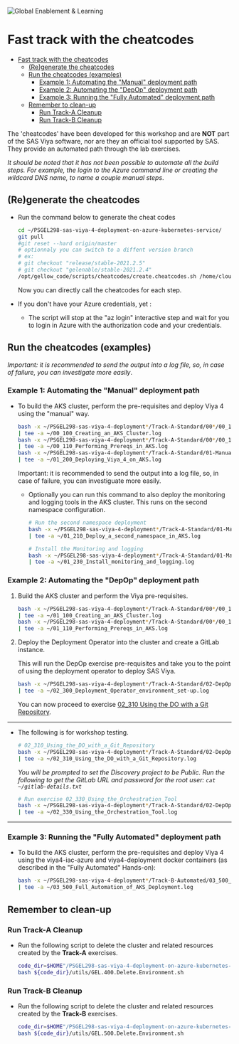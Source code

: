 ![Global Enablement & Learning](https://gelgitlab.race.sas.com/GEL/utilities/writing-content-in-markdown/-/raw/master/img/gel_banner_logo_tech-partners.jpg)

# Fast track with the cheatcodes

- [Fast track with the cheatcodes](#fast-track-with-the-cheatcodes)
  - [(Re)generate the cheatcodes](#regenerate-the-cheatcodes)
  - [Run the cheatcodes (examples)](#run-the-cheatcodes-examples)
    - [Example 1: Automating the "Manual" deployment path](#example-1-automating-the-manual-deployment-path)
    - [Example 2: Automating the "DepOp" deployment path](#example-2-automating-the-depop-deployment-path)
    - [Example 3: Running the "Fully Automated" deployment path](#example-3-running-the-fully-automated-deployment-path)
  - [Remember to clean-up](#remember-to-clean-up)
    - [Run Track-A Cleanup](#run-track-a-cleanup)
    - [Run Track-B Cleanup](#run-track-b-cleanup)

The 'cheatcodes' have been developed for this workshop and are **NOT** part of the SAS Viya software, nor are they an official tool supported by SAS. They provide an automated path through the lab exercises.

*It should be noted that it has not been possible to automate all the build steps. For example, the login to the Azure command line or creating the wildcard DNS name, to name a couple manual steps*.

## (Re)generate the cheatcodes

* Run the command below to generate the cheat codes

    ```sh
    cd ~/PSGEL298-sas-viya-4-deployment-on-azure-kubernetes-service/
    git pull
    #git reset --hard origin/master
    # optionnaly you can switch to a diffent version branch
    # ex:
    # git checkout "release/stable-2021.2.5"
    # git checkout "gelenable/stable-2021.2.4"
    /opt/gellow_code/scripts/cheatcodes/create.cheatcodes.sh /home/cloud-user/PSGEL298-sas-viya-4-deployment-on-azure-kubernetes-service/
    ```

    Now you can directly call the cheatcodes for each step.

* If you don't have your Azure credentials, yet :
  * The script will stop at the "az login" interactive step and wait for you to login in Azure with the authorization code and your credentials.

## Run the cheatcodes (examples)

*Important: it is recommended to send the output into a log file, so, in case of failure, you can investigate more easily*.

### Example 1: Automating the "Manual" deployment path

* To build the AKS cluster, perform the pre-requisites and deploy Viya 4 using the "manual" way.

    ```sh
    bash -x ~/PSGEL298-sas-viya-4-deployment*/Track-A-Standard/00*/00_100_Creating_an_AKS_Cluster.sh 2>&1 \
    | tee -a ~/00_100_Creating_an_AKS_Cluster.log
    bash -x ~/PSGEL298-sas-viya-4-deployment*/Track-A-Standard/00*/00_110_Performing_the_prerequisites.sh 2>&1 \
    | tee -a ~/00_110_Performing_Prereqs_in_AKS.log
    bash -x ~/PSGEL298-sas-viya-4-deployment*/Track-A-Standard/01-Manual/01_200_Deploying_Viya_4_on_AKS.sh 2>&1 \
    | tee -a ~/01_200_Deploying_Viya_4_on_AKS.log
    ```

    Important: it is recommended to send the output into a log file, so, in case of failure, you can investiguate more easily.

  * Optionally you can run this command to also deploy the monitoring and logging tools in the AKS cluster. This runs on the second namespace configuration.

    ```sh
    # Run the second namespace deployment
    bash -x ~/PSGEL298-sas-viya-4-deployment*/Track-A-Standard/01-Manual/01_210_Deploy_a_second_namespace_in_AKS.sh 2>&1 \
    | tee -a ~/01_210_Deploy_a_second_namespace_in_AKS.log

    # Install the Monitoring and logging
    bash -x ~/PSGEL298-sas-viya-4-deployment*/Track-A-Standard/01-Manual/01_230_Install_monitoring_and_logging.sh 2>&1 \
    | tee -a ~/01_230_Install_monitoring_and_logging.log
    ```

### Example 2: Automating the "DepOp" deployment path

1. Build the AKS cluster and perform the Viya pre-requisites.

    ```sh
    bash -x ~/PSGEL298-sas-viya-4-deployment*/Track-A-Standard/00*/00_100_Creating_an_AKS_Cluster.sh 2>&1 \
    | tee -a ~/01_100_Creating_an_AKS_Cluster.log
    bash -x ~/PSGEL298-sas-viya-4-deployment*/Track-A-Standard/00*/00_110_Performing_the_prerequisites.sh 2>&1 \
    | tee -a ~/01_110_Performing_Prereqs_in_AKS.log
    ```

1. Deploy the Deployment Operator into the cluster and create a GitLab instance.

    This will run the DepOp exercise pre-requisites and take you to the point of using the deployment operator to deploy SAS Viya.

    ```sh
    bash -x ~/PSGEL298-sas-viya-4-deployment*/Track-A-Standard/02-DepOp/02_300_Deployment_Operator_environment_set-up.sh 2>&1 \
    | tee -a ~/02_300_Deployment_Operator_environment_set-up.log
    ```

    You can now proceed to exercise [02_310 Using the DO with a Git Repository](../Track-A-Standard/02-DepOp/02_310_Using_the_DO_with_a_Git_Repository.md).

---

* The following is for workshop testing.

    ```sh
    # 02_310_Using_the_DO_with_a_Git_Repository
    bash -x ~/PSGEL298-sas-viya-4-deployment*/Track-A-Standard/02-DepOp/02_310_Using_the_DO_with_a_Git_Repository.sh 2>&1 \
    | tee -a ~/02_310_Using_the_DO_with_a_Git_Repository.log
    ```

    _You will be prompted to set the Discovery project to be Public. Run the following to get the GitLab URL and password for the root user: `cat ~/gitlab-details.txt`_

    ```sh
    # Run exercise 02_330_Using_the_Orchestration_Tool
    bash -x ~/PSGEL298-sas-viya-4-deployment*/Track-A-Standard/02-DepOp/02_330_Using_the_Orchestration_Tool.sh 2>&1 \
    | tee -a ~/02_330_Using_the_Orchestration_Tool.log
    ```

---

### Example 3: Running the "Fully Automated" deployment path

* To build the AKS cluster, perform the pre-requisites and deploy Viya 4 using the viya4-iac-azure and viya4-deployment docker containers (as described in the "Fully Automated" Hands-on):

    ```sh
    bash -x ~/PSGEL298-sas-viya-4-deployment*/Track-B-Automated/03_500_Full_Automation_of_AKS_Deployment.sh 2>&1 \
    | tee -a ~/03_500_Full_Automation_of_AKS_Deployment.log
    ```

## Remember to clean-up

### Run Track-A Cleanup

* Run the following script to delete the cluster and related resources created by the **Track-A** exercises.

    ```sh
    code_dir=$HOME"/PSGEL298-sas-viya-4-deployment-on-azure-kubernetes-service/scripts"
    bash ${code_dir}/utils/GEL.400.Delete.Environment.sh
    ```

### Run Track-B Cleanup

* Run the following script to delete the cluster and related resources created by the **Track-B** exercises.

    ```sh
    code_dir=$HOME"/PSGEL298-sas-viya-4-deployment-on-azure-kubernetes-service/scripts"
    bash ${code_dir}/utils/GEL.500.Delete.Environment.sh
    ```
